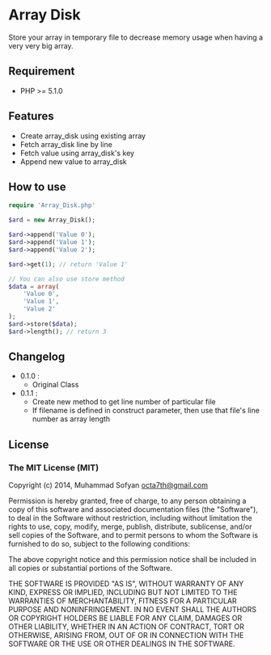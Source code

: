 # Array Disk
Store your array in temporary file to decrease memory usage when having a very very big array.

## Requirement
* PHP >= 5.1.0

## Features
* Create array_disk using existing array
* Fetch array_disk line by line
* Fetch value using array_disk's key
* Append new value to array_disk

## How to use
```php
require 'Array_Disk.php'

$ard = new Array_Disk();

$ard->append('Value 0');
$ard->append('Value 1');
$ard->append('Value 2');

$ard->get(1); // return 'Value 1'

// You can also use store method
$data = array(
    'Value 0',
    'Value 1',
    'Value 2'
);
$ard->store($data);
$ard->length(); // return 3
```

## Changelog
* 0.1.0 :
    * Original Class
* 0.1.1 :
    * Create new method to get line number of particular file
    * If filename is defined in construct parameter, then use that file's line number as array length

## License
### The MIT License (MIT)

Copyright (c) 2014, Muhammad Sofyan <octa7th@gmail.com>

Permission is hereby granted, free of charge, to any person obtaining a copy
of this software and associated documentation files (the "Software"), to deal
in the Software without restriction, including without limitation the rights
to use, copy, modify, merge, publish, distribute, sublicense, and/or sell
copies of the Software, and to permit persons to whom the Software is
furnished to do so, subject to the following conditions:

The above copyright notice and this permission notice shall be included in
all copies or substantial portions of the Software.

THE SOFTWARE IS PROVIDED "AS IS", WITHOUT WARRANTY OF ANY KIND, EXPRESS OR
IMPLIED, INCLUDING BUT NOT LIMITED TO THE WARRANTIES OF MERCHANTABILITY,
FITNESS FOR A PARTICULAR PURPOSE AND NONINFRINGEMENT. IN NO EVENT SHALL THE
AUTHORS OR COPYRIGHT HOLDERS BE LIABLE FOR ANY CLAIM, DAMAGES OR OTHER
LIABILITY, WHETHER IN AN ACTION OF CONTRACT, TORT OR OTHERWISE, ARISING FROM,
OUT OF OR IN CONNECTION WITH THE SOFTWARE OR THE USE OR OTHER DEALINGS IN
THE SOFTWARE.